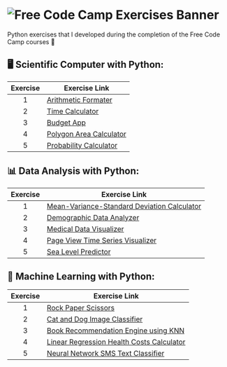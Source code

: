 # ![Free Code Camp Exercises Banner](https://user-images.githubusercontent.com/57842220/125235108-4d14ca00-e2b8-11eb-9b9f-ad228af4d09e.png)

Python exercises that I developed during the completion of the Free Code Camp courses 🐍

## 🖥️ Scientific Computer with Python: 

Exercise  | Exercise Link
:-------: | ------
1         | [Arithmetic Formater](https://github.com/wollieliza/freecodecamp-python-exercises/tree/main/scientific-computer-with-python/boilerplate-arithmetic-formater)
2         | [Time Calculator](https://github.com/wollieliza/freecodecamp-python-exercises/tree/main/scientific-computer-with-python/boilerplate-time-calculator)
3         | [Budget App](https://github.com/wollieliza/freecodecamp-python-exercises/tree/main/scientific-computer-with-python/boilerplate-budget-app)
4         | [Polygon Area Calculator](https://github.com/wollieliza/freecodecamp-python-exercises/tree/main/scientific-computer-with-python/boilerplate-polygon-area-calculator)
5         | [Probability Calculator](https://github.com/wollieliza/freecodecamp-python-exercises/tree/main/scientific-computer-with-python/boilerplate-probability-calculator)

## 📊 Data Analysis with Python:

Exercise  | Exercise Link
:-------: | ------
1         | [Mean-Variance-Standard Deviation Calculator](https://github.com/wollieliza/freecodecamp-python-exercises/tree/main/data-analysis-with-python/boilerplate-mean-variance-standard-deviation-calculator)
2         | [Demographic Data Analyzer](https://github.com/wollieliza/freecodecamp-python-exercises/tree/main/data-analysis-with-python/boilerplate-demographic-data-analyzer)
3         | [Medical Data Visualizer](https://github.com/wollieliza/freecodecamp-python-exercises/tree/main/data-analysis-with-python/boilerplate-medical-data-visualizer)
4         | [Page View Time Series Visualizer](https://github.com/wollieliza/freecodecamp-python-exercises/tree/main/data-analysis-with-python/boilerplate-page-view-time-series-visualizer)
5         | [Sea Level Predictor](https://github.com/wollieliza/freecodecamp-python-exercises/tree/main/data-analysis-with-python/boilerplate-sea-level-predictor)

## 📝 Machine Learning with Python:

Exercise  | Exercise Link
:-------: | ------
1         | [Rock Paper Scissors]()
2         | [Cat and Dog Image Classifier]()
3         | [Book Recommendation Engine using KNN]()
4         | [Linear Regression Health Costs Calculator]()
5         | [Neural Network SMS Text Classifier]()
